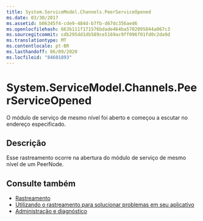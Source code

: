 ```yaml
---
title: System.ServiceModel.Channels.PeerServiceOpened
ms.date: 03/30/2017
ms.assetid: b06345f4-cde9-484d-b7fb-d67dc356aed6
ms.openlocfilehash: 663b111f171576bdade464ba5702095844a067c3
ms.sourcegitcommit: cdb295dd1db589ce5169ac9ff096f01fd0c2da9d
ms.translationtype: MT
ms.contentlocale: pt-BR
ms.lasthandoff: 06/09/2020
ms.locfileid: "84601893"
---
```

# <a name="systemservicemodelchannelspeerserviceopened"></a>System.ServiceModel.Channels.PeerServiceOpened
O módulo de serviço de mesmo nível foi aberto e começou a escutar no endereço especificado.  
  
## <a name="description"></a>Descrição  
 Esse rastreamento ocorre na abertura do módulo de serviço de mesmo nível de um PeerNode.  
  
## <a name="see-also"></a>Consulte também

- [Rastreamento](index.md)
- [Utilizando o rastreamento para solucionar problemas em seu aplicativo](using-tracing-to-troubleshoot-your-application.md)
- [Administração e diagnóstico](../index.md)

